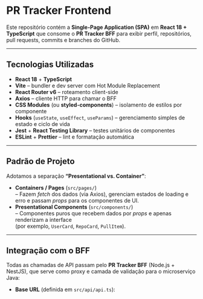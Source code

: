 # PR Tracker Frontend

Este repositório contém a **Single-Page Application (SPA)** em **React 18 + TypeScript** que consome o **PR Tracker BFF** para exibir perfil, repositórios, pull requests, commits e branches do GitHub.

---

## Tecnologias Utilizadas

- **React 18** + **TypeScript**  
- **Vite** – bundler e dev server com Hot Module Replacement  
- **React Router v6** – roteamento client-side  
- **Axios** – cliente HTTP para chamar o BFF  
- **CSS Modules** (ou **styled-components**) – isolamento de estilos por componente  
- **Hooks** (`useState`, `useEffect`, `useParams`) – gerenciamento simples de estado e ciclo de vida  
- **Jest** + **React Testing Library** – testes unitários de componentes  
- **ESLint** + **Prettier** – lint e formatação automática  

---

## Padrão de Projeto

Adotamos a separação **“Presentational vs. Container”**:

- **Containers / Pages** (`src/pages/`)  
  – Fazem *fetch* dos dados (via Axios), gerenciam estados de loading e erro e passam *props* para os componentes de UI.  
- **Presentational Components** (`src/components/`)  
  – Componentes puros que recebem dados por *props* e apenas renderizam a interface  
  (por exemplo, `UserCard`, `RepoCard`, `PullItem`).  

---

## Integração com o BFF

Todas as chamadas de API passam pelo **PR Tracker BFF** (Node.js + NestJS), que serve como proxy e camada de validação para o microserviço Java:

- **Base URL** (definida em `src/api/api.ts`):  